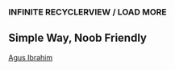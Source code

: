 ### INFINITE RECYCLERVIEW / LOAD MORE
## Simple Way, Noob Friendly

[Agus Ibrahim](http://fb.me/mynameisagoes)